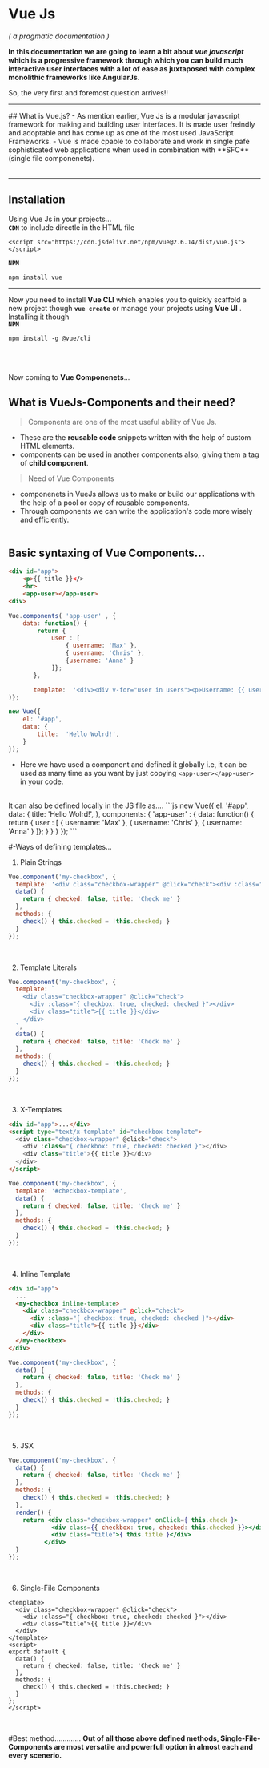 # Vue Js 
*( a pragmatic documentation )*

**In this documentation we are going to learn a bit about *vue javascript* which is a progressive framework through which you can build much interactive user interfaces with a lot of ease as juxtaposed with complex monolithic frameworks like AngularJs.**

So, the very first and foremost question arrives!!<br/>
<hr/>
## What is Vue.js?
- As mention earlier, Vue Js is a modular javascript framework for making and building user interfaces. It is made user freindly and adoptable and has come up as one of the most used JavaScript Frameworks. 
- Vue is made cpable to collaborate and work in single pafe sophisticated web applications when used in combination with **SFC** (single file componenets).
<br/><br/>
<hr/>


## Installation
Using Vue Js in your projects...
<br/>
**`CDN`** to include directle in the HTML file
```
<script src="https://cdn.jsdelivr.net/npm/vue@2.6.14/dist/vue.js"></script>
```
**`NPM`**
```
npm install vue
```
<hr/>

Now you need to install **Vue CLI** which enables you to quickly scaffold a new project though  **`vue create`** or manage your projects using **Vue UI** .
Installing it though <br/>
**`NPM`**
```
npm install -g @vue/cli
```
<br/>

<br/>


Now coming to **Vue Componenets**...
## What is VueJs-Components and their need?
>Components are one of the most useful  ability of Vue Js.
  -  These are the **reusable code** snippets written with the help of custom HTML elements.
  -  components can be used in another components also, giving them a tag of **child component**.
>Need of Vue Components
  - componenets in VueJs allows us to make or build our applications with the help of a pool or copy of reusable components.
  - Through components we can write the application's  code more wisely and efficiently.
<br/><br/>

## Basic syntaxing of Vue Components... 
```html
<div id="app">
    <p>{{ title }}</>
    <hr>
    <app-user></app-user>
<div>
```
```js
Vue.components( 'app-user' , {
    data: function() {
        return { 
            user : [ 
                { username: 'Max' },
                { username: 'Chris' },
                {username: 'Anna' }
            ]};
       },

       template:  '<div><div v-for="user in users"><p>Username: {{ user.username }}</p</div></div>'
)};  

new Vue({
    el: '#app',
    data: {
        title:  'Hello Wolrd!',
    }
});   
```
- Here we have used a component and defined it globally i.e, it can be used as many time as you want by just copying  `<app-user></app-user> ` in your code. 
<br/>
It can also be defined locally in the JS file as....
```js
new Vue({
    el: '#app',
    data: {
        title:  'Hello Wolrd!',
    },
    components: {
        'app-user' : {
           data: function() {
                return { 
                         user : [ 
                            { username: 'Max' },
                             { username: 'Chris' },
                             { username: 'Anna' }
                         ]};
                    }
              }
         }  
}); 
```

#-Ways of defining templates...
1. Plain Strings
```js
Vue.component('my-checkbox', {
  template: '<div class="checkbox-wrapper" @click="check"><div :class="{ checkbox: true, checked: checked }"></div><div class="title">{{ title }}</div></div>',
  data() {
    return { checked: false, title: 'Check me' }
  },
  methods: {
    check() { this.checked = !this.checked; }
  }
});
```
<br/>

2. Template Literals
```js
Vue.component('my-checkbox', {
  template: `
    <div class="checkbox-wrapper" @click="check">
      <div :class="{ checkbox: true, checked: checked }"></div>
      <div class="title">{{ title }}</div>
    </div>
  `,
  data() {
    return { checked: false, title: 'Check me' }
  },
  methods: {
    check() { this.checked = !this.checked; }
  }
});
```
<br/>

3.  X-Templates
```html
<div id="app">...</div>
<script type="text/x-template" id="checkbox-template">
  <div class="checkbox-wrapper" @click="check">
    <div :class="{ checkbox: true, checked: checked }"></div>
    <div class="title">{{ title }}</div>
  </div>
</script>
```
```js
Vue.component('my-checkbox', {
  template: '#checkbox-template',
  data() {
    return { checked: false, title: 'Check me' }
  },
  methods: {
    check() { this.checked = !this.checked; }
  }
});
```
<br/>

4. Inline Template
```html
<div id="app">
  ...
  <my-checkbox inline-template>
    <div class="checkbox-wrapper" @click="check">
      <div :class="{ checkbox: true, checked: checked }"></div>
      <div class="title">{{ title }}</div>
    </div>
  </my-checkbox>
</div>
```
```js
Vue.component('my-checkbox', {
  data() {
    return { checked: false, title: 'Check me' }
  },
  methods: {
    check() { this.checked = !this.checked; }
  }
});
```
<br/>

5. JSX
```jsx
Vue.component('my-checkbox', {
  data() {
    return { checked: false, title: 'Check me' }
  },
  methods: {
    check() { this.checked = !this.checked; }
  },
  render() {
    return <div class="checkbox-wrapper" onClick={ this.check }>
            <div class={{ checkbox: true, checked: this.checked }}></div>
            <div class="title">{ this.title }</div>
          </div>
  }
});
```
<br/>

6. Single-File Components
```vue
<template>
  <div class="checkbox-wrapper" @click="check">
    <div :class="{ checkbox: true, checked: checked }"></div>
    <div class="title">{{ title }}</div>
  </div>
</template>
<script>
export default {
  data() {
    return { checked: false, title: 'Check me' }
  },
  methods: {
    check() { this.checked = !this.checked; }
  }
};
</script>
```
<br/>

#Best method.............
**Out of all those above defined methods, Single-File-Components are most versatile and powerfull option in almost each and every scenerio.**
